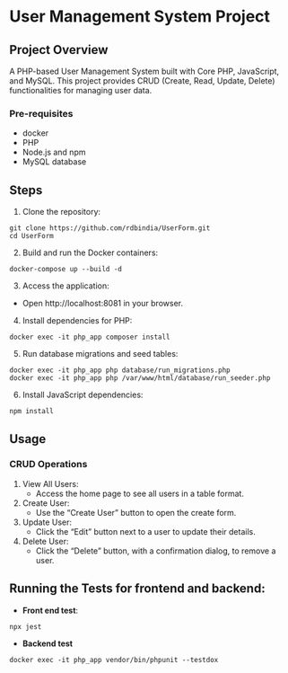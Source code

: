 # User Management System Project

## Project Overview

A PHP-based User Management System built with Core PHP, JavaScript, and MySQL. This project provides CRUD (Create, Read,
Update, Delete) functionalities for managing user data.

### Pre-requisites

- docker
- PHP
- Node.js and npm
- MySQL database

## Steps

1. Clone the repository:

``` 
git clone https://github.com/rdbindia/UserForm.git
cd UserForm
```

2. Build and run the Docker containers:

```
docker-compose up --build -d
```

3. Access the application:

- Open http://localhost:8081 in your browser.

4. Install dependencies for PHP:

```
docker exec -it php_app composer install
```

5. Run database migrations and seed tables:

```
docker exec -it php_app php database/run_migrations.php
docker exec -it php_app php /var/www/html/database/run_seeder.php
```

6. Install JavaScript dependencies:
```
npm install
```

## Usage

### CRUD Operations

1. View All Users:
   - Access the home page to see all users in a table format.
2. Create User:
    - Use the “Create User” button to open the create form.
3. Update User:
    - Click the “Edit” button next to a user to update their details.
4. Delete User:
   - Click the “Delete” button, with a confirmation dialog, to remove a user.


## Running the Tests for frontend and backend:

- **Front end test**:

```npx jest```

- **Backend test**

``` docker exec -it php_app vendor/bin/phpunit --testdox ```